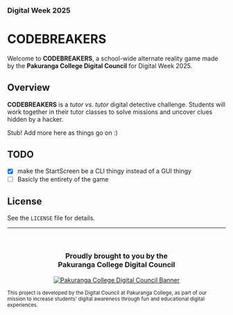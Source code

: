<!-- markdownlint-disable MD041 -->
<!-- markdownlint-disable MD033 -->

### Digital Week 2025

# CODEBREAKERS

Welcome to **CODEBREAKERS**, a school-wide alternate reality game made by the **Pakuranga College Digital Council** for Digital Week 2025.

## Overview

**CODEBREAKERS** is a *tutor vs. tutor* digital detective challenge. Students will work together in their tutor classes to solve missions and uncover clues hidden by a hacker.

Stub! Add more here as things go on :)

## TODO

- [x] make the StartScreen be a CLI thingy instead of a GUI thingy
- [ ] Basicly the entirety of the game

## License

See the `LICENSE` file for details.

---

<div align="center">
<br>
<h3 style="text-align:center;">Proudly brought to you by the <br>Pakuranga College Digital Council</h3>
<a href="https://i.ibb.co/jz8LNkY/cropped-banner-low-res.png">
    <img src="https://i.ibb.co/jz8LNkY/cropped-banner-low-res.png" alt="Pakuranga College Digital Council Banner">
</a>
</div>

<sub>This project is developed by the Digital Council at Pakuranga College, as part of our mission to increase students' digital awareness through fun and educational digital experiences.</sub>

